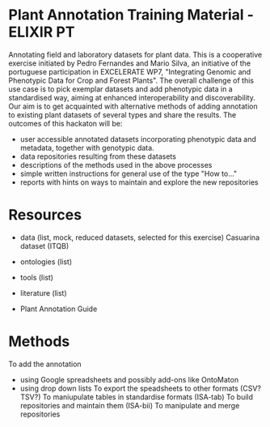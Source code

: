 # Plant Annotation Training Material - ELIXIR PT
Annotating field and laboratory datasets for plant data. 
This is a cooperative exercise initiated by Pedro Fernandes and Mario Silva, an initiative of the portuguese participation in EXCELERATE WP7, "Integrating Genomic and Phenotypic Data for Crop and Forest Plants". The overall challenge of this use case is to pick exemplar datasets and add phenotypic data in a standardised way, aiming at enhanced interoperability and discoverability.
Our aim is to get acquainted with alternative methods of adding annotation to existing plant datasets of several types and share the results. 
The outcomes of this hackaton will be:
- user accessible annotated datasets incorporating phenotypic data and metadata, together with genotypic data.
- data repositories resulting from these datasets
- descriptions of the methods used in the above processes
- simple written instructions for general use of the type "How to..."
- reports with hints on ways to maintain and explore the new repositories

# Resources #
- data (list, mock, reduced datasets, selected for this exercise)
Casuarina dataset (ITQB)

- ontologies (list)

- tools (list)

- literature (list)
- Plant Annotation Guide


# Methods #
To add the annotation
- using Google spreadsheets and possibly add-ons like OntoMaton
- using drop down lists
To export the speadsheets to other formats (CSV? TSV?)
To maniupulate tables in standardise formats (ISA-tab)
To build repositories and maintain them (ISA-bii)
To manipulate and merge repositories

